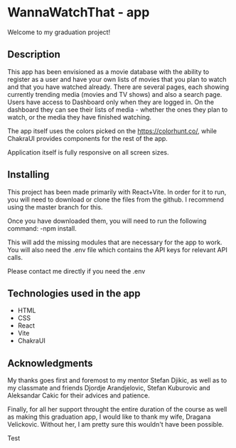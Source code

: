 # WannaWatchThat - app

Welcome to my graduation project!

## Description

This app has been envisioned as a movie database with the ability to register as a user and have your own lists of movies that you plan to watch and that you have watched already. There are several pages, each showing currently trending media (movies and TV shows) and also a search page. Users have access to Dashboard only when they are logged in. On the dashboard they can see their lists of media - whether the ones they plan to watch, or the media they have finished watching.

The app itself uses the colors picked on the https://colorhunt.co/, while ChakraUI provides components for the rest of the app.

Application itself is fully responsive on all screen sizes.

## Installing

This project has been made primarily with React+Vite. In order for it to run, you will need to download or clone the files from the github. I recommend using the master branch for this.

Once you have downloaded them, you will need to run the following command:
-npm install.

This will add the missing modules that are necessary for the app to work.
You will also need the .env file which contains the API keys for relevant API calls.

Please contact me directly if you need the .env

## Technologies used in the app

- HTML
- CSS
- React
- Vite
- ChakraUI

## Acknowledgments

My thanks goes first and foremost to my mentor Stefan Djikic, as well as to my classmate and friends Djordje Arandjelovic, Stefan Kuburovic and Aleksandar Cakic for their advices and patience.

Finally, for all her support throught the entire duration of the course as well as making this graduation app, I would like to thank my wife, Dragana Velickovic. Without her, I am pretty sure this wouldn't have been possible.


Test